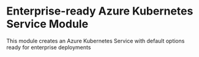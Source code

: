 # Enterprise-ready Azure Kubernetes Service Module

This module creates an Azure Kubernetes Service with default options ready for enterprise deployments